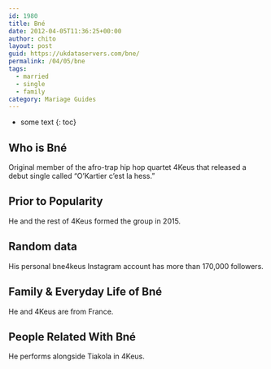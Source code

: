 ```yaml
---
id: 1980
title: Bné
date: 2012-04-05T11:36:25+00:00
author: chito
layout: post
guid: https://ukdataservers.com/bne/
permalink: /04/05/bne  
tags:
  - married
  - single
  - family
category: Mariage Guides
---
```


* some text
{: toc}


## Who is  Bné
                  
                  
                  
Original member of the afro-trap hip hop quartet 4Keus that released a debut single called &#8220;O&#8217;Kartier c&#8217;est la hess.&#8221; 
                  
                
                
                
## Prior to Popularity 
                  
                  
                  
He and the rest of 4Keus formed the group in 2015.
                  
                
                
                
## Random data 
                  
                  
                  
His personal bne4keus Instagram account has more than 170,000 followers.
                  
                
                
                
## Family & Everyday Life of Bné
                  
                  
                  
He and 4Keus are from France.
                  
                
                
                
## People Related With  Bné
                  
                  
                  
He performs alongside Tiakola in 4Keus.
                  
                
              
            
          
          
          
    
    
  
